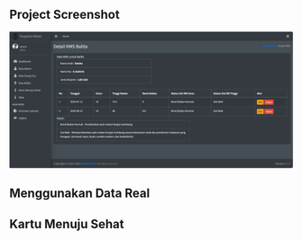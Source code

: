 ## Project Screenshot

![Screenshot](https://github.com/ImamRamlan/posyandu_kms/blob/main/ss.png)
## Menggunakan Data Real
## Kartu Menuju Sehat
